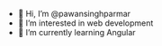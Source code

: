 - 👋 Hi, I’m @pawansinghparmar
- 👀 I’m interested in web development
- 🌱 I’m currently learning Angular

<!---
pawansinghparmar/pawansinghparmar is a ✨ special ✨ repository because its `README.md` (this file) appears on your GitHub profile.
You can click the Preview link to take a look at your changes.
--->
